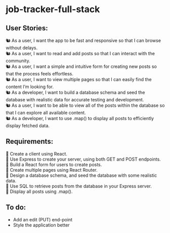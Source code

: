 # job-tracker-full-stack

## User Stories:

🐿️ As a user, I want the app to be fast and responsive so that I can browse without delays.  
🐿️ As a user, I want to read and add posts so that I can interact with the community.  
🐿️ As a user, I want a simple and intuitive form for creating new posts so that the process feels effortless.  
🐿️ As a user, I want to view multiple pages so that I can easily find the content I’m looking for.  
🐿️ As a developer, I want to build a database schema and seed the database with realistic data for accurate testing and development.  
🐿️ As a user, I want to be able to view all of the posts within the database so that I can explore all available content.  
🐿️ As a developer, I want to use .map() to display all posts to efficiently display fetched data.

## Requirements:

🎯 Create a client using React.  
🎯 Use Express to create your server, using both GET and POST endpoints.  
🎯 Build a React form for users to create posts.  
🎯 Create multiple pages using React Router.  
🎯 Design a database schema, and seed the database with some realistic data.  
🎯 Use SQL to retrieve posts from the database in your Express server.  
🎯 Display all posts using .map().

## To do:

- Add an edit (PUT) end-point
- Style the application better
